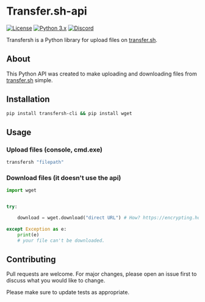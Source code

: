 # Transfer.sh-api
[![License](https://img.shields.io/badge/license-MIT-blue)](https://choosealicense.com/licenses/mit/)
[![Python 3.x](https://img.shields.io/badge/python-3.x-yellow.svg)](https://www.python.org/) 
[![Discord](https://img.shields.io/discord/822183912163639316.svg?logo=Discord&color=%237289DA)](https://discord.gg/dTCXYTYwqq)

Transfersh is a Python library for upload files on [transfer.sh](https://transfer.sh/). 

## About
This Python API was created to make uploading and downloading files from [transfer.sh](https://transfer.sh/) simple.

## Installation
```bash
pip install transfersh-cli && pip install wget
```

## Usage
### Upload files (console, cmd.exe)
```bash
transfersh "filepath"
```

### Download files (it doesn't use the api)
```python
import wget


try:

    download = wget.download("direct URL") # How? https://encrypting.host/uRZkzQnPb8.gif?key=R4WzyRMxLBDjcp
  
except Exception as e:
    print(e)
    # your file can't be downloaded.
```

## Contributing
Pull requests are welcome. For major changes, please open an issue first to discuss what you would like to change.

Please make sure to update tests as appropriate.
